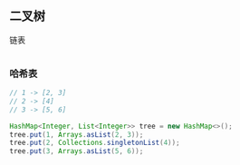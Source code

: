 ## 二叉树

链表

```java
```

### 哈希表

```java
// 1 -> [2, 3]
// 2 -> [4]
// 3 -> [5, 6]

HashMap<Integer, List<Integer>> tree = new HashMap<>();
tree.put(1, Arrays.asList(2, 3));
tree.put(2, Collections.singletonList(4));
tree.put(3, Arrays.asList(5, 6));

